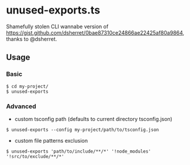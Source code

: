 # unused-exports.ts

Shamefully stolen CLI wannabe version of https://gist.github.com/dsherret/0bae87310ce24866ae22425af80a9864, thanks to @dsherret.

## Usage

### Basic
```
$ cd my-project/
$ unused-exports
```
### Advanced

- custom tsconfig path (defaults to current directory tsconfig.json)
```
$ unused-exports --config my-project/path/to/tsconfig.json
```

- custom file patterns exclusion
```
$ unused-exports 'path/to/include/**/*' '!node_modules' '!src/to/exclude/**/*'
```
